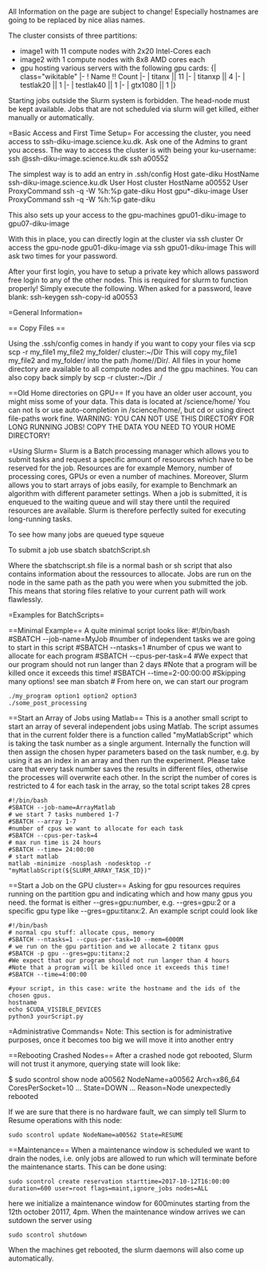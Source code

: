 All Information on the page are subject to change! Especially hostnames are going to be replaced by nice alias names.

The cluster consists of three partitions:
* image1 with 11 compute nodes with 2x20 Intel-Cores each
* image2 with 1 compute nodes with 8x8 AMD cores each
* gpu hosting various servers with the following gpu cards:
{| class="wikitable"
|-
! Name  !! Count
|-
| titanx || 11
|-
| titanxp || 4
|-
| testlak20 || 1
|-
| testlak40 || 1
|-
| gtx1080 || 1
|}


Starting jobs outside the Slurm system is forbidden. The head-node must be kept available. Jobs that are not scheduled via slurm will get killed, either manually or automatically.


=Basic Access and First Time Setup=
For accessing the cluster, you need access to ssh-diku-image.science.ku.dk. Ask one of the Admins to grant you access.
The way to access the cluster is with <kuid> being your ku-username:
   ssh <kuid>@ssh-diku-image.science.ku.dk
   ssh a00552

The simplest way is to add an entry in .ssh/config
    Host gate-diku
        HostName ssh-diku-image.science.ku.dk
        User <kuid>
    Host cluster
        HostName a00552
        User <kuid>
        ProxyCommand ssh -q -W %h:%p gate-diku
    Host gpu*-diku-image
        User <kuid>
        ProxyCommand ssh -q -W %h:%p gate-diku

This also sets up your access to the gpu-machines gpu01-diku-image to gpu07-diku-image

With this in place, you can directly login at the cluster via
   ssh cluster
Or access the gpu-node gpu01-diku-image via
    ssh gpu01-diku-image
This will ask two times for your password.

After your first login, you have to setup a private key which allows password free login to any of the other nodes.
This is required for slurm to function properly! Simply execute the following. When asked for a password, leave blank:
    ssh-keygen
    ssh-copy-id a00553

=General Information=

== Copy Files ==

Using the .ssh/config comes in handy if you want to copy your files via scp
   scp -r my_file1 my_file2 my_folder/ cluster:~/Dir
This will copy my_file1 my_file2 and my_folder/ into the path /home/<kuid>/Dir/. All files in your home directory are available to all compute nodes and the gpu machines. You can also copy back simply by
   scp -r cluster:~/Dir ./

==Old Home directories on GPU==
If you have an older user account, you might miss some of your data. This data is located at
    /science/home/<kuid>
You can not ls or use auto-completion in /science/home/, but cd or using direct file-paths work fine. 
WARNING: YOU CAN NOT USE THIS DIRECTORY FOR LONG RUNNING JOBS! COPY THE DATA YOU NEED TO YOUR HOME DIRECTORY!

=Using Slurm=
Slurm is a Batch processing manager which allows you to submit tasks and request a specific amount of resources which have to be reserved for the job. Resources are for example Memory, number of processing cores, GPUs or even a number of machines. Moreover, Slurm allows you to start arrays of jobs easily, for example to Benchmark an algorithm with different parameter settings. When a job is submitted, it is enqueued to the waiting queue and will stay there until the required resources are available. Slurm is therefore perfectly suited for executing long-running tasks.

To see how many jobs are queued type
    squeue

To submit a job use
   sbatch sbatchScript.sh

Where the sbatchscript.sh file is a normal bash or sh script that also contains information about
the ressources to allocate. Jobs are run on the node in the same path as the path you were when you submitted the job.
This means that storing files relative to your current path will work flawlessly.

=Examples for BatchScripts=

==Minimal Example==
A quite minimal script looks like:
    #!/bin/bash
    #SBATCH --job-name=MyJob
    #number of independent tasks we are going to start in this script
    #SBATCH --ntasks=1
    #number of cpus we want to allocate for each program
    #SBATCH --cpus-per-task=4
    #We expect that our program should not run langer than 2 days
    #Note that a program will be killed once it exceeds this time! 
    #SBATCH --time=2-00:00:00
    #Skipping many options! see man sbatch
    # From here on, we can start our program
    
    ./my_program option1 option2 option3
    ./some_post_processing

==Start an Array of Jobs using Matlab==
This is a another small script to start an array of several independent jobs using Matlab. The script assumes that in the current folder there
is a function called "myMatlabScript" which is taking the task number as a single argument. Internally the function will then assign the chosen hyper parameters based on 
the task number, e.g. by using it as an index in an array and then run the experiment.
Please take care that every task number saves the results in different files, otherwise the processes will overwrite each other.
In the script the number of cores is restricted to 4 for each task in the array, so the total script takes 28 cpres

    #!/bin/bash
    #SBATCH --job-name=ArrayMatlab
    # we start 7 tasks numbered 1-7
    #SBATCH --array 1-7
    #number of cpus we want to allocate for each task
    #SBATCH --cpus-per-task=4
    # max run time is 24 hours
    #SBATCH --time= 24:00:00
    # start matlab
    matlab -minimize -nosplash -nodesktop -r "myMatlabScript(${SLURM_ARRAY_TASK_ID})"

==Start a Job on the GPU cluster==
Asking for gpu resources requires running on the partition gpu and indicating which and how many gpus you need. the format is either --gres=gpu:number, e.g. --gres=gpu:2 or a specific gpu type like
--gres=gpu:titanx:2. An example script could look like

    #!/bin/bash
    # normal cpu stuff: allocate cpus, memory
    #SBATCH --ntasks=1 --cpus-per-task=10 --mem=6000M
    # we run on the gpu partition and we allocate 2 titanx gpus
    #SBATCH -p gpu --gres=gpu:titanx:2
    #We expect that our program should not run langer than 4 hours
    #Note that a program will be killed once it exceeds this time!
    #SBATCH --time=4:00:00
    
    #your script, in this case: write the hostname and the ids of the chosen gpus.
    hostname
    echo $CUDA_VISIBLE_DEVICES
    python3 yourScript.py

=Administrative Commands=
Note: This section is for administrative purposes, once it becomes too big we will move it into another entry

==Rebooting Crashed Nodes==
After a crashed node got rebooted, Slurm will not trust it anymore, querying state will look like:

   $ sudo scontrol show node a00562
   NodeName=a00562 Arch=x86_64 CoresPerSocket=10
      ...
      State=DOWN 
      ...
      Reason=Node unexpectedly rebooted

If we are sure that there is no hardware fault, we can simply tell Slurm to Resume operations with this node:

    sudo scontrol update NodeName=a00562 State=RESUME

==Maintenance==
When a maintenance window is scheduled we want to drain the nodes, i.e. only jobs are allowed to run which will terminate before the maintenance starts.
This can be done using:

    sudo scontrol create reservation starttime=2017-10-12T16:00:00 duration=600 user=root flags=maint,ignore_jobs nodes=ALL

here we initialize a maintenance window for 600minutes starting from the 12th october 20117, 4pm. When the maintenance window arrives we can sutdown the server using

    sudo scontrol shutdown

When the machines get rebooted, the slurm daemons will also come up automatically.
